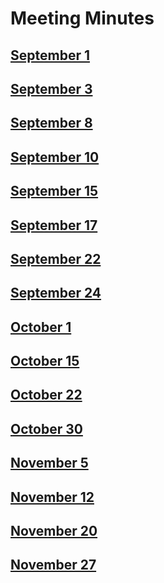 # Meeting Minutes

## [September 1](./MM9-1.md)

## [September 3](./MM9-3.md)

## [September 8](./MM9-8.md)

## [September 10](./MM9-10.md)

## [September 15](./MM9-15.md)

## [September 17](./MM9-17.md)

## [September 22](./MM9-22.md)

## [September 24](./MM9-24.md)

## [October 1](./MM10-1.md)

## [October 15](./MM10-15.md)

## [October 22](./MM10-22.md)

## [October 30](./MM10-30.md)

## [November 5](./MM11-5.md)

## [November 12](./MM11-12.md)

## [November 20](./MM11-20.md)

## [November 27](./MM11-27.md)
